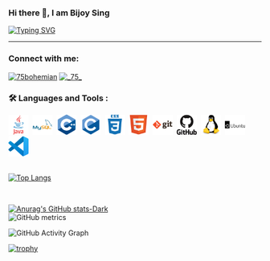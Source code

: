 ### Hi there 👋, I am Bijoy Sing
[![Typing SVG](https://readme-typing-svg.herokuapp.com?font=Roboto+Slap&size=22&duration=4999&color=F711BC&center=true&vCenter=true&lines=Welcome+to+my+Github+profile)](https://git.io/typing-svg)

---
<h3 align="left">Connect with me:</h3>
<p align="left">
<a href="https://www.facebook.com/profile.php?id=100054261722335" target="blank"><img align="center" src="https://raw.githubusercontent.com/rahuldkjain/github-profile-readme-generator/master/src/images/icons/Social/facebook.svg" alt="75bohemian" height="30" width="40" /></a>
<a href="https://codeforces.com/profile/Afnan_91" target="blank"><img align="center" src="https://raw.githubusercontent.com/rahuldkjain/github-profile-readme-generator/master/src/images/icons/Social/codeforces.svg" alt="_75_" height="30" width="40" /></a>
</p>

### :hammer_and_wrench: Languages and Tools : 
<div>
  <img src="https://github.com/devicons/devicon/blob/master/icons/java/java-original-wordmark.svg" title="Java" alt="Java" width="40" height="40"/>&nbsp;
  <img src="https://github.com/devicons/devicon/blob/master/icons/mysql/mysql-original-wordmark.svg" title="Spring" alt="Spring" width="40" height="40"/>&nbsp;
  <img src="https://github.com/devicons/devicon/blob/master/icons/cplusplus/cplusplus-original.svg" title="React" alt="React" width="40" height="40"/>&nbsp;
  <img src="https://github.com/devicons/devicon/blob/master/icons/c/c-original.svg" title="Spring" alt="Spring" width="40" height="40"/>&nbsp;
  <img src="https://github.com/devicons/devicon/blob/master/icons/css3/css3-plain-wordmark.svg" title="Spring" alt="Spring" width="40" height="40"/>&nbsp;
  <img src="https://github.com/devicons/devicon/blob/master/icons/html5/html5-original.svg" title="Spring" alt="Spring" width="40" height="40"/>&nbsp;
  <img src="https://github.com/devicons/devicon/blob/master/icons/git/git-original-wordmark.svg" title="Spring" alt="Spring" width="40" height="40"/>&nbsp;
  <img src="https://github.com/devicons/devicon/blob/master/icons/github/github-original-wordmark.svg" title="Spring" alt="Spring" width="40" height="40"/>&nbsp;
  <img src="https://github.com/devicons/devicon/blob/master/icons/linux/linux-original.svg" title="Spring" alt="Spring" width="40" height="40"/>&nbsp;
  <img src="https://github.com/devicons/devicon/blob/master/icons/ubuntu/ubuntu-plain-wordmark.svg" title="Spring" alt="Spring" width="40" height="40"/>&nbsp;
  <img src="https://github.com/devicons/devicon/blob/master/icons/vscode/vscode-original.svg" title="Spring" alt="Spring" width="40" height="40"/>&nbsp;
</div>

<br>

[![Top Langs](https://github-readme-stats.vercel.app/api/top-langs/?username=BijoySing&layout=compact&theme=vision-friendly-dark)](https://github.com/BijoySing/github-readme-stats)

<br>

[![Anurag's GitHub stats-Dark](https://github-readme-stats.vercel.app/api?username=BijoySing&show_icons=true&theme=merko#gh-dark-mode-only)](https://github.com/anuraghazra/github-readme-stats#gh-dark-mode-only)
<br>
![GitHub metrics](https://metrics.lecoq.io/BijoySing)

![GitHub Activity Graph](https://activity-graph.herokuapp.com/graph?username=BijoySing)

 [![trophy](https://github-profile-trophy.vercel.app/?username=BijoySing)](https://github.com/ryo-ma/github-profile-trophy)
